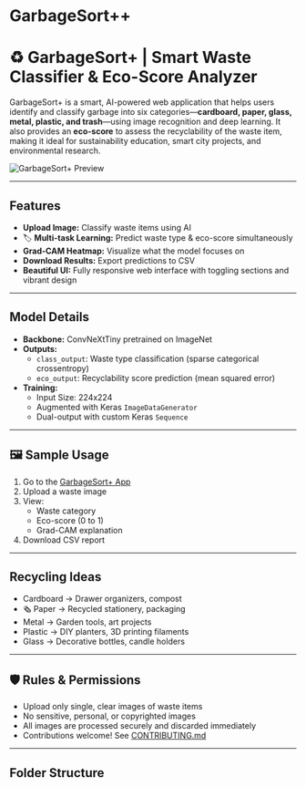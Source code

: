 # GarbageSort++
# ♻️ GarbageSort+ | Smart Waste Classifier & Eco-Score Analyzer

GarbageSort+ is a smart, AI-powered web application that helps users identify and classify garbage into six categories—**cardboard, paper, glass, metal, plastic, and trash**—using image recognition and deep learning. It also provides an **eco-score** to assess the recyclability of the waste item, making it ideal for sustainability education, smart city projects, and environmental research.

![GarbageSort+ Preview](https://github.com/yourusername/garbagesortplus/assets/preview.gif)

---

## Features

-  **Upload Image:** Classify waste items using AI
- 🏷 **Multi-task Learning:** Predict waste type & eco-score simultaneously
-  **Grad-CAM Heatmap:** Visualize what the model focuses on
-  **Download Results:** Export predictions to CSV
-  **Beautiful UI:** Fully responsive web interface with toggling sections and vibrant design

---
## Model Details

- **Backbone:** ConvNeXtTiny pretrained on ImageNet
- **Outputs:**
  - `class_output`: Waste type classification (sparse categorical crossentropy)
  - `eco_output`: Recyclability score prediction (mean squared error)
- **Training:**
  - Input Size: 224x224
  - Augmented with Keras `ImageDataGenerator`
  - Dual-output with custom Keras `Sequence`

---

## 🖼 Sample Usage

1. Go to the [GarbageSort+ App](https://your-hosted-app-link)
2. Upload a waste image
3. View:
   -  Waste category
   - Eco-score (0 to 1)
   -  Grad-CAM explanation
4.  Download CSV report

---

##  Recycling Ideas

-  Cardboard → Drawer organizers, compost
- 🗞 Paper → Recycled stationery, packaging
-  Metal → Garden tools, art projects
-  Plastic → DIY planters, 3D printing filaments
-  Glass → Decorative bottles, candle holders

---

## 🛡 Rules & Permissions

-  Upload only single, clear images of waste items
-  No sensitive, personal, or copyrighted images
-  All images are processed securely and discarded immediately
-  Contributions welcome! See [CONTRIBUTING.md](CONTRIBUTING.md)

---

##  Folder Structure

